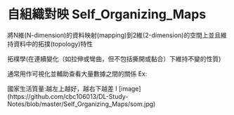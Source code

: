 自組織對映 Self_Organizing_Maps
===================================================

<p>將N維(N-dimension)的資料映射(mapping)到2維(2-dimension)的空間上並且維持資料中的拓撲(topology)特性</p>
<p>拓樸學(在連續變化（如拉伸或彎曲，但不包括撕開或黏合）下維持不變的性質)</p>
<p>通常用作可視化並輔助查看大量數據之間的關係 Ex:</p>
<p>國家生活質量:越左上越好，越右下越差
I [image](https://github.com/cbc106013/DL-Study-Notes/blob/master/Self_Organizing_Maps/som.jpg)
  
